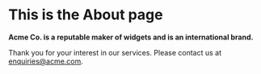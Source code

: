 # This is the About page

**Acme Co. is a reputable maker of widgets and is an international brand.**

Thank you for your interest in our services. Please contact us at enquiries@acme.com.
